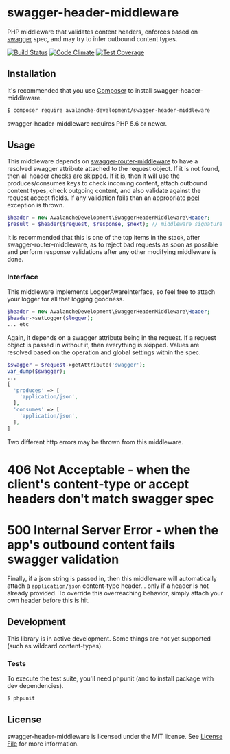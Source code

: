 swagger-header-middleware
==============

PHP middleware that validates content headers, enforces based on [swagger](http://swagger.io/) spec, and may try to infer outbound content types.

[![Build Status](https://travis-ci.org/avalanche-development/swagger-header-middleware.svg?branch=master)](https://travis-ci.org/avalanche-development/swagger-header-middleware)
[![Code Climate](https://codeclimate.com/github/avalanche-development/swagger-header-middleware/badges/gpa.svg)](https://codeclimate.com/github/avalanche-development/swagger-header-middleware)
[![Test Coverage](https://codeclimate.com/github/avalanche-development/swagger-header-middleware/badges/coverage.svg)](https://codeclimate.com/github/avalanche-development/swagger-header-middleware/coverage)

## Installation

It's recommended that you use [Composer](https://getcomposer.org/) to install swagger-header-middleware.

```bash
$ composer require avalanche-development/swagger-header-middleware
```

swagger-header-middleware requires PHP 5.6 or newer.

## Usage

This middleware depends on [swagger-router-middleware](https://github.com/avalanche-development/swagger-router-middleware) to have a resolved swagger attribute attached to the request object. If it is not found, then all header checks are skipped. If it is, then it will use the produces/consumes keys to check incoming content, attach outbound content types, check outgoing content, and also validate against the request accept fields. If any validation fails than an appropriate [peel](https://github.com/avalanche-development/peel) exception is thrown.

```php
$header = new AvalancheDevelopment\SwaggerHeaderMiddleware\Header;
$result = $header($request, $response, $next); // middleware signature
```

It is recommended that this is one of the top items in the stack, after swagger-router-middleware, as to reject bad requests as soon as possible and perform response validations after any other modifying middleware is done.

### Interface

This middleware implements LoggerAwareInterface, so feel free to attach your logger for all that logging goodness.

```php
$header = new AvalancheDevelopment\SwaggerHeaderMiddleware\Header;
$header->setLogger($logger);
... etc
```

Again, it depends on a swagger attribute being in the request. If a request object is passed in without it, then everything is skipped. Values are resolved based on the operation and global settings within the spec.

```php
$swagger = $request->getAttribute('swagger');
var_dump($swagger);
...
[
  'produces' => [
    'application/json',
  ],
  'consumes' => [
    'application/json',
  ],
]
```

Two different http errors may be thrown from this middleware.

# 406 Not Acceptable - when the client's content-type or accept headers don't match swagger spec
# 500 Internal Server Error - when the app's outbound content fails swagger validation

Finally, if a json string is passed in, then this middleware will automatically attach a `application/json` content-type header... only if a header is not already provided. To override this overreaching behavior, simply attach your own header before this is hit.

## Development

This library is in active development. Some things are not yet supported (such as wildcard content-types).

### Tests

To execute the test suite, you'll need phpunit (and to install package with dev dependencies).

```bash
$ phpunit
```

## License

swagger-header-middleware is licensed under the MIT license. See [License File](LICENSE) for more information.
